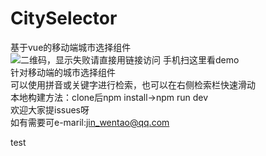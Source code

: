 # CitySelector
基于vue的移动端城市选择组件</br>
 ![二维码，显示失败请直接用链接访问](https://github.com/jwentao/CitySelector/blob/master/img/CitySelector.png)
 手机扫这里看demo
 <br/>
 针对移动端的城市选择组件<br/>
 可以使用拼音或关键字进行检索，也可以在右侧检索栏快速滑动</br>
 本地构建方法：clone后npm install->npm run dev<br/>
 欢迎大家提issues呀<br/>
 如有需要可e-maril:jin_wentao@qq.com<br/>
 
 test
